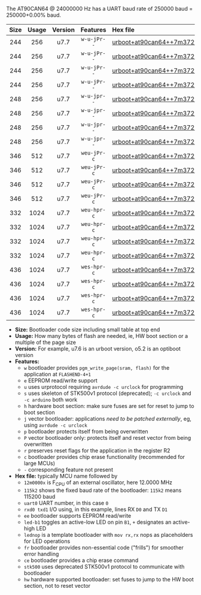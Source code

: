 The AT90CAN64 @ 24000000 Hz has a UART baud rate of 250000 baud = 250000+0.00% baud.

|Size|Usage|Version|Features|Hex file|
|:-:|:-:|:-:|:-:|:--|
|244|256|u7.7|`w-u-jPr--`|[urboot+at90can64++7m3728x+++76k8_uart0_rxe0_txe1_led+b5.hex](https://raw.githubusercontent.com/stefanrueger/urboot.hex/main/mcus/at90can64/external_oscillator/fcpu++7m3728_Hz/br+++76k8_bps/urboot+at90can64++7m3728x+++76k8_uart0_rxe0_txe1_led+b5.hex)|
|244|256|u7.7|`w-u-jPr--`|[urboot+at90can64++7m3728x+++76k8_uart0_rxe0_txe1_lednop.hex](https://raw.githubusercontent.com/stefanrueger/urboot.hex/main/mcus/at90can64/external_oscillator/fcpu++7m3728_Hz/br+++76k8_bps/urboot+at90can64++7m3728x+++76k8_uart0_rxe0_txe1_lednop.hex)|
|244|256|u7.7|`w-u-jPr--`|[urboot+at90can64++7m3728x+++76k8_uart1_rxd2_txd3_led+b5.hex](https://raw.githubusercontent.com/stefanrueger/urboot.hex/main/mcus/at90can64/external_oscillator/fcpu++7m3728_Hz/br+++76k8_bps/urboot+at90can64++7m3728x+++76k8_uart1_rxd2_txd3_led+b5.hex)|
|244|256|u7.7|`w-u-jPr--`|[urboot+at90can64++7m3728x+++76k8_uart1_rxd2_txd3_lednop.hex](https://raw.githubusercontent.com/stefanrueger/urboot.hex/main/mcus/at90can64/external_oscillator/fcpu++7m3728_Hz/br+++76k8_bps/urboot+at90can64++7m3728x+++76k8_uart1_rxd2_txd3_lednop.hex)|
|248|256|u7.7|`w-u-jpr--`|[urboot+at90can64++7m3728x+++76k8_uart0_rxe0_txe1_led+b5_fr.hex](https://raw.githubusercontent.com/stefanrueger/urboot.hex/main/mcus/at90can64/external_oscillator/fcpu++7m3728_Hz/br+++76k8_bps/urboot+at90can64++7m3728x+++76k8_uart0_rxe0_txe1_led+b5_fr.hex)|
|248|256|u7.7|`w-u-jpr--`|[urboot+at90can64++7m3728x+++76k8_uart0_rxe0_txe1_lednop_fr.hex](https://raw.githubusercontent.com/stefanrueger/urboot.hex/main/mcus/at90can64/external_oscillator/fcpu++7m3728_Hz/br+++76k8_bps/urboot+at90can64++7m3728x+++76k8_uart0_rxe0_txe1_lednop_fr.hex)|
|248|256|u7.7|`w-u-jpr--`|[urboot+at90can64++7m3728x+++76k8_uart1_rxd2_txd3_led+b5_fr.hex](https://raw.githubusercontent.com/stefanrueger/urboot.hex/main/mcus/at90can64/external_oscillator/fcpu++7m3728_Hz/br+++76k8_bps/urboot+at90can64++7m3728x+++76k8_uart1_rxd2_txd3_led+b5_fr.hex)|
|248|256|u7.7|`w-u-jpr--`|[urboot+at90can64++7m3728x+++76k8_uart1_rxd2_txd3_lednop_fr.hex](https://raw.githubusercontent.com/stefanrueger/urboot.hex/main/mcus/at90can64/external_oscillator/fcpu++7m3728_Hz/br+++76k8_bps/urboot+at90can64++7m3728x+++76k8_uart1_rxd2_txd3_lednop_fr.hex)|
|346|512|u7.7|`weu-jPr-c`|[urboot+at90can64++7m3728x+++76k8_uart0_rxe0_txe1_ee_led+b5_fr_ce.hex](https://raw.githubusercontent.com/stefanrueger/urboot.hex/main/mcus/at90can64/external_oscillator/fcpu++7m3728_Hz/br+++76k8_bps/urboot+at90can64++7m3728x+++76k8_uart0_rxe0_txe1_ee_led+b5_fr_ce.hex)|
|346|512|u7.7|`weu-jPr-c`|[urboot+at90can64++7m3728x+++76k8_uart0_rxe0_txe1_ee_lednop_fr_ce.hex](https://raw.githubusercontent.com/stefanrueger/urboot.hex/main/mcus/at90can64/external_oscillator/fcpu++7m3728_Hz/br+++76k8_bps/urboot+at90can64++7m3728x+++76k8_uart0_rxe0_txe1_ee_lednop_fr_ce.hex)|
|346|512|u7.7|`weu-jPr-c`|[urboot+at90can64++7m3728x+++76k8_uart1_rxd2_txd3_ee_led+b5_fr_ce.hex](https://raw.githubusercontent.com/stefanrueger/urboot.hex/main/mcus/at90can64/external_oscillator/fcpu++7m3728_Hz/br+++76k8_bps/urboot+at90can64++7m3728x+++76k8_uart1_rxd2_txd3_ee_led+b5_fr_ce.hex)|
|346|512|u7.7|`weu-jPr-c`|[urboot+at90can64++7m3728x+++76k8_uart1_rxd2_txd3_ee_lednop_fr_ce.hex](https://raw.githubusercontent.com/stefanrueger/urboot.hex/main/mcus/at90can64/external_oscillator/fcpu++7m3728_Hz/br+++76k8_bps/urboot+at90can64++7m3728x+++76k8_uart1_rxd2_txd3_ee_lednop_fr_ce.hex)|
|332|1024|u7.7|`weu-hpr-c`|[urboot+at90can64++7m3728x+++76k8_uart0_rxe0_txe1_ee_led+b5_fr_ce_hw.hex](https://raw.githubusercontent.com/stefanrueger/urboot.hex/main/mcus/at90can64/external_oscillator/fcpu++7m3728_Hz/br+++76k8_bps/urboot+at90can64++7m3728x+++76k8_uart0_rxe0_txe1_ee_led+b5_fr_ce_hw.hex)|
|332|1024|u7.7|`weu-hpr-c`|[urboot+at90can64++7m3728x+++76k8_uart0_rxe0_txe1_ee_lednop_fr_ce_hw.hex](https://raw.githubusercontent.com/stefanrueger/urboot.hex/main/mcus/at90can64/external_oscillator/fcpu++7m3728_Hz/br+++76k8_bps/urboot+at90can64++7m3728x+++76k8_uart0_rxe0_txe1_ee_lednop_fr_ce_hw.hex)|
|332|1024|u7.7|`weu-hpr-c`|[urboot+at90can64++7m3728x+++76k8_uart1_rxd2_txd3_ee_led+b5_fr_ce_hw.hex](https://raw.githubusercontent.com/stefanrueger/urboot.hex/main/mcus/at90can64/external_oscillator/fcpu++7m3728_Hz/br+++76k8_bps/urboot+at90can64++7m3728x+++76k8_uart1_rxd2_txd3_ee_led+b5_fr_ce_hw.hex)|
|332|1024|u7.7|`weu-hpr-c`|[urboot+at90can64++7m3728x+++76k8_uart1_rxd2_txd3_ee_lednop_fr_ce_hw.hex](https://raw.githubusercontent.com/stefanrueger/urboot.hex/main/mcus/at90can64/external_oscillator/fcpu++7m3728_Hz/br+++76k8_bps/urboot+at90can64++7m3728x+++76k8_uart1_rxd2_txd3_ee_lednop_fr_ce_hw.hex)|
|436|1024|u7.7|`wes-hpr-c`|[urboot+at90can64++7m3728x+++76k8_uart0_rxe0_txe1_ee_led+b5_fr_ce_stk500_hw.hex](https://raw.githubusercontent.com/stefanrueger/urboot.hex/main/mcus/at90can64/external_oscillator/fcpu++7m3728_Hz/br+++76k8_bps/urboot+at90can64++7m3728x+++76k8_uart0_rxe0_txe1_ee_led+b5_fr_ce_stk500_hw.hex)|
|436|1024|u7.7|`wes-hpr-c`|[urboot+at90can64++7m3728x+++76k8_uart0_rxe0_txe1_ee_lednop_fr_ce_stk500_hw.hex](https://raw.githubusercontent.com/stefanrueger/urboot.hex/main/mcus/at90can64/external_oscillator/fcpu++7m3728_Hz/br+++76k8_bps/urboot+at90can64++7m3728x+++76k8_uart0_rxe0_txe1_ee_lednop_fr_ce_stk500_hw.hex)|
|436|1024|u7.7|`wes-hpr-c`|[urboot+at90can64++7m3728x+++76k8_uart1_rxd2_txd3_ee_led+b5_fr_ce_stk500_hw.hex](https://raw.githubusercontent.com/stefanrueger/urboot.hex/main/mcus/at90can64/external_oscillator/fcpu++7m3728_Hz/br+++76k8_bps/urboot+at90can64++7m3728x+++76k8_uart1_rxd2_txd3_ee_led+b5_fr_ce_stk500_hw.hex)|
|436|1024|u7.7|`wes-hpr-c`|[urboot+at90can64++7m3728x+++76k8_uart1_rxd2_txd3_ee_lednop_fr_ce_stk500_hw.hex](https://raw.githubusercontent.com/stefanrueger/urboot.hex/main/mcus/at90can64/external_oscillator/fcpu++7m3728_Hz/br+++76k8_bps/urboot+at90can64++7m3728x+++76k8_uart1_rxd2_txd3_ee_lednop_fr_ce_stk500_hw.hex)|

- **Size:** Bootloader code size including small table at top end
- **Usage:** How many bytes of flash are needed, ie, HW boot section or a multiple of the page size
- **Version:** For example, u7.6 is an urboot version, o5.2 is an optiboot version
- **Features:**
  + `w` bootloader provides `pgm_write_page(sram, flash)` for the application at `FLASHEND-4+1`
  + `e` EEPROM read/write support
  + `u` uses urprotocol requiring `avrdude -c urclock` for programming
  + `s` uses skeleton of STK500v1 protocol (deprecated); `-c urclock` and `-c arduino` both work
  + `h` hardware boot section: make sure fuses are set for reset to jump to boot section
  + `j` vector bootloader: applications *need to be patched externally*, eg, using `avrdude -c urclock`
  + `p` bootloader protects itself from being overwritten
  + `P` vector bootloader only: protects itself and reset vector from being overwritten
  + `r` preserves reset flags for the application in the register R2
  + `c` bootloader provides chip erase functionality (recommended for large MCUs)
  + `-` corresponding feature not present
- **Hex file:** typically MCU name followed by
  + `12m0000x` is F<sub>CPU</sub> of an external oscillator, here 12.0000 MHz
  + `115k2` shows the fixed baud rate of the bootloader: `115k2` means 115200 baud
  + `uart0` UART number, in this case `0`
  + `rxd0 txd1` I/O using, in this example, lines RX `D0` and TX `D1`
  + `ee` bootloader supports EEPROM read/write
  + `led-b1` toggles an active-low LED on pin `B1`, `+` designates an active-high LED
  + `lednop` is a template bootloader with `mov rx,rx` nops as placeholders for LED operations
  + `fr` bootloader provides non-essential code ("frills") for smoother error handling
  + `ce` bootloader provides a chip erase command
  + `stk500` uses deprecated STK500v1 protocol to communicate with bootloader
  + `hw` hardware supported bootloader: set fuses to jump to the HW boot section, not to reset vector
